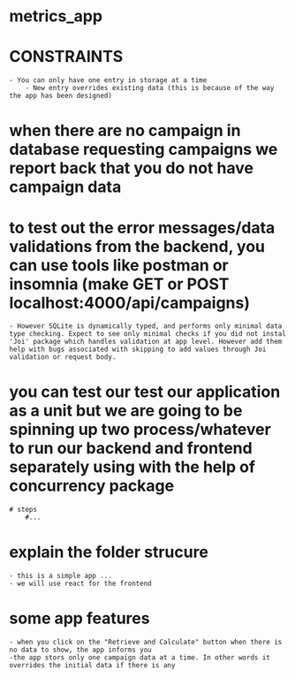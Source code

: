 # metrics_app

# CONSTRAINTS
    - You can only have one entry in storage at a time
        - New entry overrides existing data (this is because of the way the app has been designed)
    
# when there are no campaign in database requesting campaigns we report back that you do not have campaign data

# to test out the error messages/data validations from the backend, you can use tools like postman or insomnia (make GET or POST localhost:4000/api/campaigns)
    - However SQLite is dynamically typed, and performs only minimal data type checking. Expect to see only minimal checks if you did not instal 'Joi' package which handles validation at app level. However add them help with bugs associated with skipping to add values through Joi validation or request body.

# you can test our test our application as a unit but we are going to be spinning up two process/whatever to run our backend and frontend separately using with the help of concurrency package
    # steps
        #...

# explain the folder strucure
    - this is a simple app ...
    - we will use react for the frontend

# some app features
    - when you click on the "Retrieve and Calculate" button when there is no data to show, the app informs you
    -the app stors only one campaign data at a time. In other words it overrides the initial data if there is any